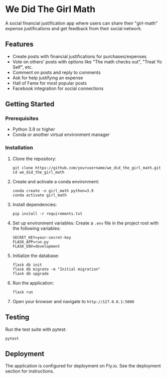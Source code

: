# We Did The Girl Math

A social financial justification app where users can share their "girl-math" expense justifications and get feedback from their social network.

## Features

- Create posts with financial justifications for purchases/expenses
- Vote on others' posts with options like "The math checks out", "Treat Yo Self", etc.
- Comment on posts and reply to comments
- Ask for help justifying an expense
- Hall of Fame for most popular posts
- Facebook integration for social connections

## Getting Started

### Prerequisites

- Python 3.9 or higher
- Conda or another virtual environment manager

### Installation

1. Clone the repository:
   ```
   git clone https://github.com/yourusername/we_did_the_girl_math.git
   cd we_did_the_girl_math
   ```

2. Create and activate a conda environment:
   ```
   conda create -n girl_math python=3.9
   conda activate girl_math
   ```

3. Install dependencies:
   ```
   pip install -r requirements.txt
   ```

4. Set up environment variables:
   Create a `.env` file in the project root with the following variables:
   ```
   SECRET_KEY=your-secret-key
   FLASK_APP=run.py
   FLASK_ENV=development
   ```

5. Initialize the database:
   ```
   flask db init
   flask db migrate -m "Initial migration"
   flask db upgrade
   ```

6. Run the application:
   ```
   flask run
   ```
   
7. Open your browser and navigate to `http://127.0.0.1:5000`

## Testing

Run the test suite with pytest:
```
pytest
```

## Deployment

The application is configured for deployment on Fly.io. See the deployment section for instructions.

